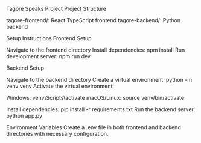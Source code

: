 Tagore Speaks Project
Project Structure

tagore-frontend/: React TypeScript frontend
tagore-backend/: Python backend

Setup Instructions
Frontend Setup

Navigate to the frontend directory
Install dependencies: npm install
Run development server: npm run dev

Backend Setup

Navigate to the backend directory
Create a virtual environment: python -m venv venv
Activate the virtual environment:

Windows: venv\Scripts\activate
macOS/Linux: source venv/bin/activate

Install dependencies: pip install -r requirements.txt
Run the backend server: python app.py

Environment Variables
Create a .env file in both frontend and backend directories with necessary configuration.
